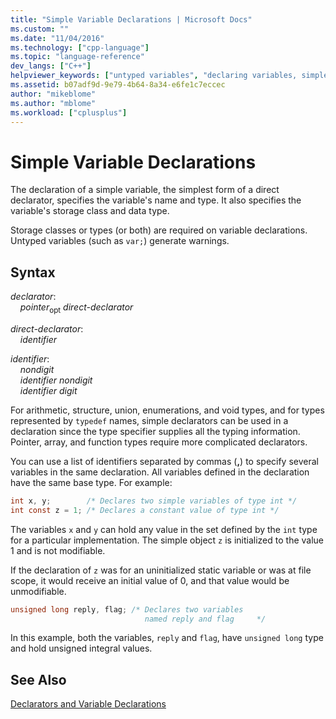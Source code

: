 ```yaml
---
title: "Simple Variable Declarations | Microsoft Docs"
ms.custom: ""
ms.date: "11/04/2016"
ms.technology: ["cpp-language"]
ms.topic: "language-reference"
dev_langs: ["C++"]
helpviewer_keywords: ["untyped variables", "declaring variables, simple"]
ms.assetid: b07adf9d-9e79-4b64-8a34-e6fe1c7eccec
author: "mikeblome"
ms.author: "mblome"
ms.workload: ["cplusplus"]
---
```

# Simple Variable Declarations

The declaration of a simple variable, the simplest form of a direct declarator, specifies the variable's name and type. It also specifies the variable's storage class and data type.

Storage classes or types (or both) are required on variable declarations. Untyped variables (such as `var;`) generate warnings.

## Syntax

*declarator*:<br/>
&nbsp;&nbsp;&nbsp;&nbsp;*pointer*<sub>opt</sub> *direct-declarator*

*direct-declarator*:<br/>
&nbsp;&nbsp;&nbsp;&nbsp;*identifier*

*identifier*:<br/>
&nbsp;&nbsp;&nbsp;&nbsp;*nondigit*<br/>
&nbsp;&nbsp;&nbsp;&nbsp;*identifier* *nondigit*<br/>
&nbsp;&nbsp;&nbsp;&nbsp;*identifier* *digit*

For arithmetic, structure, union, enumerations, and void types, and for types represented by `typedef` names, simple declarators can be used in a declaration since the type specifier supplies all the typing information. Pointer, array, and function types require more complicated declarators.

You can use a list of identifiers separated by commas (**,**) to specify several variables in the same declaration. All variables defined in the declaration have the same base type. For example:

```C
int x, y;        /* Declares two simple variables of type int */
int const z = 1; /* Declares a constant value of type int */
```

The variables `x` and `y` can hold any value in the set defined by the `int` type for a particular implementation. The simple object `z` is initialized to the value 1 and is not modifiable.

If the declaration of `z` was for an uninitialized static variable or was at file scope, it would receive an initial value of 0, and that value would be unmodifiable.

```C
unsigned long reply, flag; /* Declares two variables
                              named reply and flag     */
```

In this example, both the variables, `reply` and `flag`, have `unsigned long` type and hold unsigned integral values.

## See Also

[Declarators and Variable Declarations](../c-language/declarators-and-variable-declarations.md)